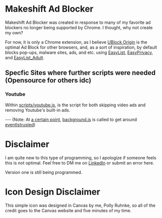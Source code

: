 # Makeshift Ad Blocker

Makeshift Ad Blocker was created in response to many of my favorite ad blockers no longer being supported by Chrome. I thought, why not create my own?

For now, it is only a Chrome extension, as I believe [UBlock Origin](https://github.com/gorhill/uBlock) is the optimal Ad Block for other browsers, and, as a sort of inspiration, by default blocks pop-ups, malware sites, ads, and etc. using [EasyList](https://easylist.to/#easylist), [EasyPrivacy](https://easylist.to/#easyprivacy), and [EasyList_Adult](https://github.com/easylist/easylist/tree/master/easylist_adult).

## Specfic Sites where further scripts were needed (Opensource for others idc)

### Youtube

Within [scripts/youtube.js](https://github.com/pollythepocket/makeshift_ad_blocker/blob/main/scripts/youtube.js), is the script for both skipping video ads and removing Youtube's built-in ads.

--- (Note: At [a certain point](https://github.com/pollythepocket/makeshift_ad_blocker/blob/main/scripts/youtube.js#L34), [background.js](https://github.com/pollythepocket/makeshift_ad_blocker/blob/main/background.js) is called to get around [eventIstrusted](https://www.w3schools.com/jsref/event_istrusted.asp))

# Disclaimer

I am quite new to this type of programming, so I apologize if someone feels this is not optimal. Feel free to DM me on [LinkedIn](https://www.linkedin.com/in/polly-ruhnke-573440224/) or submit an error here.

Version one is still being programmed.

# Icon Design Disclaimer

This simple icon was designed in Canvas by me, Polly Ruhnke, so all of the credit goes to the Canvas website and five minutes of my time.
